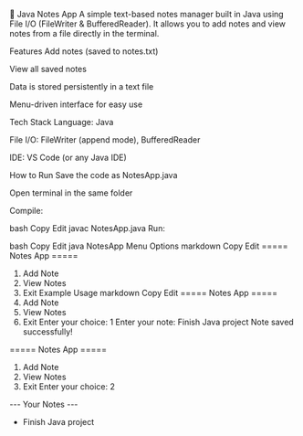 📝 Java Notes App
A simple text-based notes manager built in Java using File I/O (FileWriter & BufferedReader).
It allows you to add notes and view notes from a file directly in the terminal.

Features
Add notes (saved to notes.txt)

View all saved notes

Data is stored persistently in a text file

Menu-driven interface for easy use

Tech Stack
Language: Java

File I/O: FileWriter (append mode), BufferedReader

IDE: VS Code (or any Java IDE)

How to Run
Save the code as NotesApp.java

Open terminal in the same folder

Compile:

bash
Copy
Edit
javac NotesApp.java
Run:

bash
Copy
Edit
java NotesApp
Menu Options
markdown
Copy
Edit
===== Notes App =====
1. Add Note
2. View Notes
3. Exit
Example Usage
markdown
Copy
Edit
===== Notes App =====
1. Add Note
2. View Notes
3. Exit
Enter your choice: 1
Enter your note: Finish Java project
Note saved successfully!

===== Notes App =====
1. Add Note
2. View Notes
3. Exit
Enter your choice: 2

--- Your Notes ---
- Finish Java project
